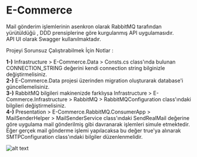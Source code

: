 # E-Commerce 

Mail gönderim işlemlerinin asenkron olarak RabbitMQ tarafından yürütüldüğü , DDD prensiplerine göre kurgulanmış API uygulamasıdır. <br>
API UI olarak Swagger kullanılmaktadır. 

Projeyi Sorunsuz Çalıştırabilmek İçin Notlar : <br>

<b>1-)</b> Infrastructure > E-Commerce.Data > Consts.cs class'ında bulunan CONNECTION_STRING değerini kendi connection string bilginizle değiştirmelisiniz. <br> 
<b>2-)</b> E-Commerce.Data projesi üzerinden migration oluşturarak database'i güncellemelisiniz. <br> 
<b>3-)</b> RabbitMQ bilgileri makinenizde farklıysa Infrastructure > E-Commerce.Infrastructure > RabbitMQ > RabbitMQConfiguration class'ındaki bilgileri değiştirmelisiniz.<br>
<b>4-)</b> Presentation > E-Commerce.RabbitMQ.ConsumerApp > MailSenderHelper > MailSenderService class'ındaki SendRealMail değerine göre uygulama mail gönderilmiş gibi davranarak işlemleri simule etmektedir. Eğer gerçek mail gönderme işlemi yapılacaksa bu değer true'ya alınarak SMTPConfiguration class'ındaki bilgiler düzenlenmelidir.<br>



![alt text](https://i.ibb.co/7KZQk1k/Proje-Resmi.png)
